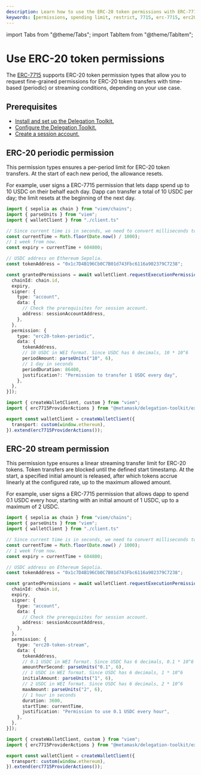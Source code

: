 ```yaml
---
description: Learn how to use the ERC-20 token permissions with ERC-7715.
keywords: [permissions, spending limit, restrict, 7715, erc-7715, erc20-permissions]
---
```


import Tabs from "@theme/Tabs"; 
import TabItem from "@theme/TabItem";

# Use ERC-20 token permissions
 
The [ERC-7715](https://eips.ethereum.org/EIPS/eip-7715) supports ERC-20 token permission types that allow you to request fine-grained
permissions for ERC-20 token transfers with time-based (periodic) or streaming conditions, depending on your use case.

## Prerequisites

- [Install and set up the Delegation Toolkit.](../../../get-started/install.md)
- [Configure the Delegation Toolkit.](../../configure-toolkit.md)
- [Create a session account.](../execute-on-metamask-user-behalf.md#3-set-up-a-session-account)

## ERC-20 periodic permission

This permission types ensures a per-period limit for ERC-20 token transfers. At the start of each new period, the allowance resets.

For example, user signs a ERC-7715 permission that lets dapp spend up to 10 USDC on their behalf each day. Dapp can transfer a total of
10 USDC per day; the limit resets at the beginning of the next day.

<Tabs>
<TabItem value="example.ts">

```typescript
import { sepolia as chain } from "viem/chains";
import { parseUnits } from "viem";
import { walletClient } from "./client.ts"

// Since current time is in seconds, we need to convert milliseconds to seconds.
const currentTime = Math.floor(Date.now() / 1000);
// 1 week from now.
const expiry = currentTime + 604800;

// USDC address on Ethereum Sepolia.
const tokenAddress = "0x1c7D4B196Cb0C7B01d743Fbc6116a902379C7238";

const grantedPermissions = await walletClient.requestExecutionPermissions([{
  chainId: chain.id,
  expiry,
  signer: {
    type: "account",
    data: {
      // Check the prerequisites for session account.
      address: sessionAccountAddress,
    },
  },
  permission: {
    type: "erc20-token-periodic",
    data: {
      tokenAddress,
      // 10 USDC in WEI format. Since USDC has 6 decimals, 10 * 10^6
      periodAmount: parseUnits("10", 6),
      // 1 day in seconds
      periodDuration: 86400,
      justification?: "Permission to transfer 1 USDC every day",
    },
  },
}]);
```

</TabItem>
<TabItem value="client.ts">

```typescript
import { createWalletClient, custom } from "viem";
import { erc7715ProviderActions } from "@metamask/delegation-toolkit/experimental";

export const walletClient = createWalletClient({
  transport: custom(window.ethereum),
}).extend(erc7715ProviderActions());
```

</TabItem>
</Tabs>

## ERC-20 stream permission

This permission type ensures a linear streaming transfer limit for ERC-20 tokens. Token transfers are blocked until the 
defined start timestamp. At the start, a specified initial amount is released, after which tokens accrue linearly at the
configured rate, up to the maximum allowed amount.

For example, user signs a ERC-7715 permission that allows dapp to spend 0.1 USDC every hour, starting with an initial amount
of 1 USDC, up to a maximum of 2 USDC.

<Tabs>
<TabItem value="example.ts">

```typescript
import { sepolia as chain } from "viem/chains";
import { parseUnits } from "viem";
import { walletClient } from "./client.ts"

// Since current time is in seconds, we need to convert milliseconds to seconds.
const currentTime = Math.floor(Date.now() / 1000);
// 1 week from now.
const expiry = currentTime + 604800;

// USDC address on Ethereum Sepolia.
const tokenAddress = "0x1c7D4B196Cb0C7B01d743Fbc6116a902379C7238";

const grantedPermissions = await walletClient.requestExecutionPermissions([{
  chainId: chain.id,
  expiry,
  signer: {
    type: "account",
    data: {
      // Check the prerequisites for session account.
      address: sessionAccountAddress,
    },
  },
  permission: {
    type: "erc20-token-stream",
    data: {
      tokenAddress,
      // 0.1 USDC in WEI format. Since USDC has 6 decimals, 0.1 * 10^6
      amountPerSecond: parseUnits("0.1", 6),
      // 1 USDC in WEI format. Since USDC has 6 decimals, 1 * 10^6
      initialAmount: parseUnits("1", 6),
      // 2 USDC in WEI format. Since USDC has 6 decimals, 2 * 10^6
      maxAmount: parseUnits("2", 6),
      // 1 hour in seconds
      duration: 3600,
      startTime: currentTime,
      justification: "Permission to use 0.1 USDC every hour",
    },
  },
}]);
```

</TabItem>
<TabItem value="client.ts">

```typescript
import { createWalletClient, custom } from "viem";
import { erc7715ProviderActions } from "@metamask/delegation-toolkit/experimental";

export const walletClient = createWalletClient({
  transport: custom(window.ethereum),
}).extend(erc7715ProviderActions());
```

</TabItem>
</Tabs>